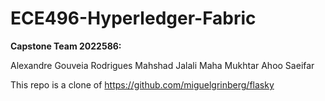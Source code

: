 # ECE496-Hyperledger-Fabric


**Capstone Team 2022586:**

Alexandre Gouveia Rodrigues
Mahshad Jalali
Maha Mukhtar
Ahoo Saeifar

This repo is a clone of https://github.com/miguelgrinberg/flasky